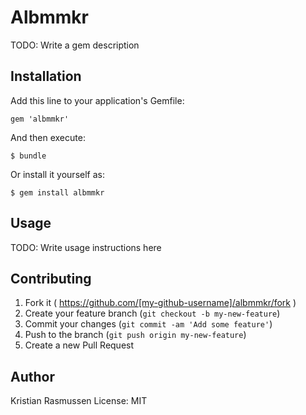 # Albmmkr

TODO: Write a gem description

## Installation

Add this line to your application's Gemfile:

    gem 'albmmkr'

And then execute:

    $ bundle

Or install it yourself as:

    $ gem install albmmkr

## Usage

TODO: Write usage instructions here

## Contributing

1. Fork it ( https://github.com/[my-github-username]/albmmkr/fork )
2. Create your feature branch (`git checkout -b my-new-feature`)
3. Commit your changes (`git commit -am 'Add some feature'`)
4. Push to the branch (`git push origin my-new-feature`)
5. Create a new Pull Request

## Author

Kristian Rasmussen
License: MIT
